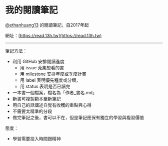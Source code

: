 # 我的閱讀筆記

[@ethanhuang13](https://github.com/ethanhuang13) 的閱讀筆記，自2017年起

網址：[https://read.13h.tw](https://read.13h.tw)

---

筆記方法：

* 利用 GitHub 安排閱讀進度 
  * 用 issue 蒐集想看的書
  * 用 milestone 安排年度或季度計畫
  * 用 label 表明優先程度或分類，
  * 用 status 表明是否已讀完
* 一本書一個檔案，檔名為「作者\_書名.md」
* 新書可複製範本至新筆記
* 用自己的話講述自覺有收穫的重點與心得
* 不需要太精準的分段
* 做完筆記之後，書可以不在，但是筆記應保有獨立的學習與複習價值

態度：

* 學習需要投入時間跟精神




